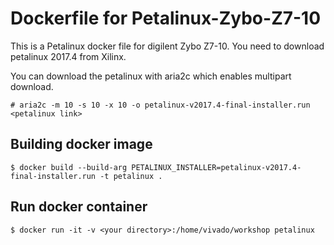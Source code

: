 # Dockerfile for Petalinux-Zybo-Z7-10

This is a Petalinux docker file for digilent Zybo Z7-10. You need to download petalinux 2017.4 from Xilinx. 

You can download the petalinux with aria2c which enables multipart download.

```
# aria2c -m 10 -s 10 -x 10 -o petalinux-v2017.4-final-installer.run <petalinux link>
```

## Building docker image
```
$ docker build --build-arg PETALINUX_INSTALLER=petalinux-v2017.4-final-installer.run -t petalinux .
```

## Run docker container
```
$ docker run -it -v <your directory>:/home/vivado/workshop petalinux
```